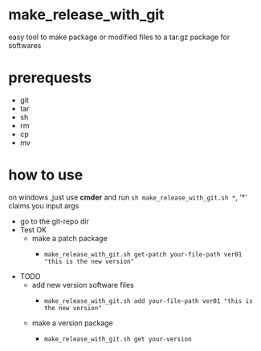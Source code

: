 # make_release_with_git
easy tool to make package or modified files to a tar.gz package for softwares 
# prerequests
 - git
 - tar
 - sh 
 - rm 
 - cp 
 - mv
# how to use
 on windows ,just use **cmder** and run `sh make_release_with_git.sh *`, '*' claims you input args
 - go to the git-repo dir
 - Test OK
   - make a patch package 
     - ```
       make_release_with_git.sh get-patch your-file-path ver01 "this is the new version"
       ```
 - TODO
   - add new version software files
     - ```
       make_release_with_git.sh add your-file-path ver01 "this is the new version"
       ```
   - make a version package
     - ```
       make_release_with_git.sh get your-version
       ```
  

